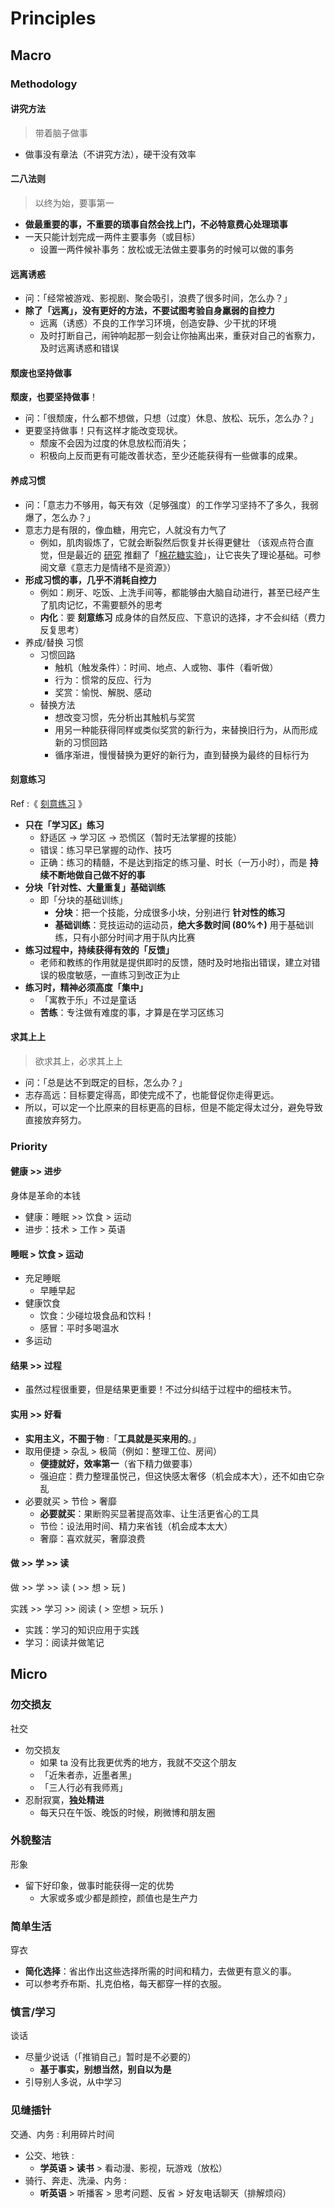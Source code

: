 # Principles

## Macro

### Methodology

#### 讲究方法

> 带着脑子做事

- 做事没有章法（不讲究方法），硬干没有效率

#### 二八法则

> 以终为始，要事第一

- **做最重要的事，不重要的琐事自然会找上门，不必特意费心处理琐事**
- 一天只能计划完成一两件主要事务（或目标）
    - 设置一两件候补事务：放松或无法做主要事务的时候可以做的事务

#### 远离诱惑

- 问：「经常被游戏、影视剧、聚会吸引，浪费了很多时间，怎么办？」
- **除了「远离」，没有更好的方法，不要试图考验自身羸弱的自控力**
    - 远离（诱惑）不良的工作学习环境，创造安静、少干扰的环境
    - 及时打断自己，闹钟响起那一刻会让你抽离出来，重获对自己的省察力，及时远离诱惑和错误

#### 颓废也坚持做事

**颓废，也要坚持做事**！

- 问：「很颓废，什么都不想做，只想（过度）休息、放松、玩乐，怎么办？」
- 更要坚持做事！只有这样才能改变现状。
    - 颓废不会因为过度的休息放松而消失；
    - 积极向上反而更有可能改善状态，至少还能获得有一些做事的成果。

#### 养成习惯

- 问：「意志力不够用，每天有效（足够强度）的工作学习坚持不了多久，我弱爆了，怎么办？」
- 意志力是有限的，像血糖，用完它，人就没有力气了
    - 例如，肌肉锻炼了，它就会断裂然后恢复并长得更健壮
    （该观点符合直觉，但是最近的 [研究](http://www.nirandfar.com/2016/11/the-way-you-think-about-willpower-is-hurting-you.html) 推翻了「[棉花糖实验](https://zh.wikipedia.org/wiki/%E6%A3%89%E8%8A%B1%E7%B3%96%E5%AE%9E%E9%AA%8C)」，让它丧失了理论基础。可参阅文章《意志力是情绪不是资源》）
- **形成习惯的事，几乎不消耗自控力**
    - 例如：刷牙、吃饭、上洗手间等，都能够由大脑自动进行，甚至已经产生了肌肉记忆，不需要额外的思考
    - **内化**：要 **刻意练习** 成身体的自然反应、下意识的选择，才不会纠结（费力反复思考）
- 养成/替换 习惯
    - 习惯回路
        - 触机（触发条件）：时间、地点、人或物、事件（看听做）
        - 行为：惯常的反应、行为
        - 奖赏：愉悦、解脱、感动
    - 替换方法
        - 想改变习惯，先分析出其触机与奖赏
        - 用另一种能获得同样或类似奖赏的新行为，来替换旧行为，从而形成新的习惯回路
        - 循序渐进，慢慢替换为更好的新行为，直到替换为最终的目标行为

#### 刻意练习

Ref :《 [刻意练习](http://www.geekonomics10000.com/519) 》

- **只在「学习区」练习**
    - 舒适区 → 学习区 → 恐慌区（暂时无法掌握的技能）
    - 错误：练习早已掌握的动作、技巧
    - 正确：练习的精髓，不是达到指定的练习量、时长（一万小时），而是 **持续不断地做自己做不好的事**
- **分块「针对性、大量重复」基础训练**
    - 即「分块的基础训练」
        - **分块**：把一个技能，分成很多小块，分别进行 **针对性的练习**
        - **基础训练**：竞技运动的运动员，**绝大多数时间 (80%↑)** 用于基础训练，只有小部分时间才用于队内比赛
- **练习过程中，持续获得有效的「反馈」**
    - 老师和教练的作用就是提供即时的反馈，随时及时地指出错误，建立对错误的极度敏感，一直练习到改正为止
- **练习时，精神必须高度「集中」**
    - 「寓教于乐」不过是童话
    - **苦练**：专注做有难度的事，才算是在学习区练习

#### 求其上上

> 欲求其上，必求其上上

- 问：「总是达不到既定的目标，怎么办？」
- 志存高远：目标要定得高，即使完成不了，也能督促你走得更远。
- 所以，可以定一个比原来的目标更高的目标，但是不能定得太过分，避免导致直接放弃努力。

### Priority

#### 健康 >> 进步

身体是革命的本钱

- 健康：睡眠 >> 饮食 > 运动
- 进步：技术 > 工作 > 英语

#### 睡眠 > 饮食 > 运动

- 充足睡眠
    - 早睡早起
- 健康饮食
    - 饮食：少碰垃圾食品和饮料！
    - 感冒：平时多喝温水
- 多运动

#### 结果 >> 过程

- 虽然过程很重要，但是结果更重要！不过分纠结于过程中的细枝末节。

#### 实用 >> 好看

- **实用主义，不囿于物** :「**工具就是买来用的**。」
- 取用便捷 > 杂乱 > 极简（例如：整理工位、房间）
    - **便捷就好，效率第一**（省下精力做要事）
    - 强迫症：费力整理虽悦己，但这快感太奢侈（机会成本大），还不如由它杂乱
- 必要就买 > 节俭 > 奢靡
    - **必要就买**：果断购买显著提高效率、让生活更省心的工具
    - 节俭：设法用时间、精力来省钱（机会成本太大）
    - 奢靡：喜欢就买，奢靡浪费

#### 做 >> 学 >> 读

做 >> 学 >> 读 ( >> 想 > 玩 )

实践 >> 学习 >> 阅读 ( > 空想 > 玩乐 )

- 实践：学习的知识应用于实践
- 学习：阅读并做笔记

## Micro

### 勿交损友

社交

- 勿交损友
    - 如果 ta 没有比我更优秀的地方，我就不交这个朋友
    - 「近朱者赤，近墨者黑」
    - 「三人行必有我师焉」
- 忍耐寂寞，**独处精进**
    - 每天只在午饭、晚饭的时候，刷微博和朋友圈

### 外貌整洁

形象

- 留下好印象，做事时能获得一定的优势
    - 大家或多或少都是颜控，颜值也是生产力

### 简单生活

穿衣

- **简化选择**：省出作出这些选择所需的时间和精力，去做更有意义的事。
- 可以参考乔布斯、扎克伯格，每天都穿一样的衣服。

### 慎言/学习

谈话

- 尽量少说话（「推销自己」暂时是不必要的）
    - **基于事实，别想当然，别自以为是**
- 引导别人多说，从中学习

### 见缝插针

交通、内务 : 利用碎片时间

- 公交、地铁 :
    - **学英语 > 读书** > 看动漫、影视，玩游戏（放松）
- 骑行、奔走、洗澡、内务 :
    - **听英语** > 听播客 > 思考问题、反省 > 好友电话聊天（排解烦闷）
